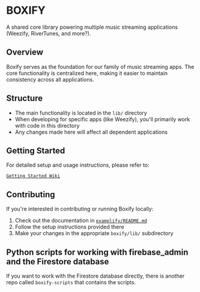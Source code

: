 # BOXIFY

A shared core library powering multiple music streaming applications (Weezify, RiverTunes, and more?).

## Overview

Boxify serves as the foundation for our family of music streaming apps. The core functionality is centralized here, making it easier to maintain consistency across all applications.

## Structure

- The main functionality is located in the `lib/` directory
- When developing for specific apps (like Weezify), you'll primarily work with code in this directory
- Any changes made here will affect all dependent applications

## Getting Started

For detailed setup and usage instructions, please refer to:

[`Getting Started Wiki`](https://github.com/riverscuomo/boxify/wiki)

## Contributing

If you're interested in contributing or running Boxify locally:

1. Check out the documentation in [`examplify/README.md`](examplify/README.md)
2. Follow the setup instructions provided there
3. Make your changes in the appropriate `boxify/lib/` subdirectory

## Python scripts for working with firebase_admin and the Firestore database

If you want to work with the Firestore database directly, there is another repo called `boxify-scripts` that contains the scripts.
